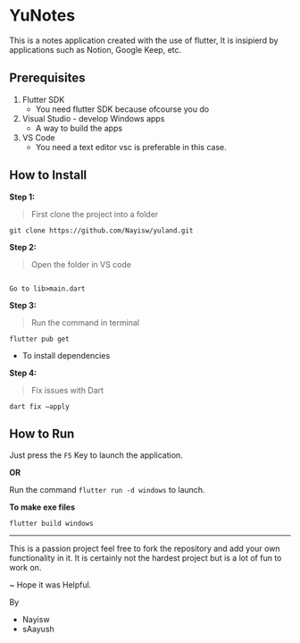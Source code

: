 # YuNotes

This is a notes application created with the use of flutter, It is insipierd by applications such as Notion, Google Keep, etc.

## Prerequisites

1. Flutter SDK
   - You need flutter SDK because ofcourse you do
2. Visual Studio - develop Windows apps
   - A way to build the apps
3. VS Code
   - You need a text editor vsc is preferable in this case.

## How to Install
**Step 1:**

> First clone the project into a folder

```
git clone https://github.com/Nayisw/yuland.git
```

**Step 2:**

> Open the folder in VS code
```

Go to lib>main.dart
```

**Step 3:**

> Run the command in terminal

```
flutter pub get
```
- To install dependencies

**Step 4:**

> Fix issues with Dart

```
dart fix —apply
```

## How to Run

Just press the `F5` Key to launch the application.

**OR**

Run the command `flutter run -d windows` to launch.


**To make exe files**

```
flutter build windows
```
<hr>

This is a passion project feel free to fork the repository and add your own functionality in it.
It is certainly not the hardest project but is a lot of fun to work on.

~ Hope it was Helpful.

By
- Nayisw
- sAayush

